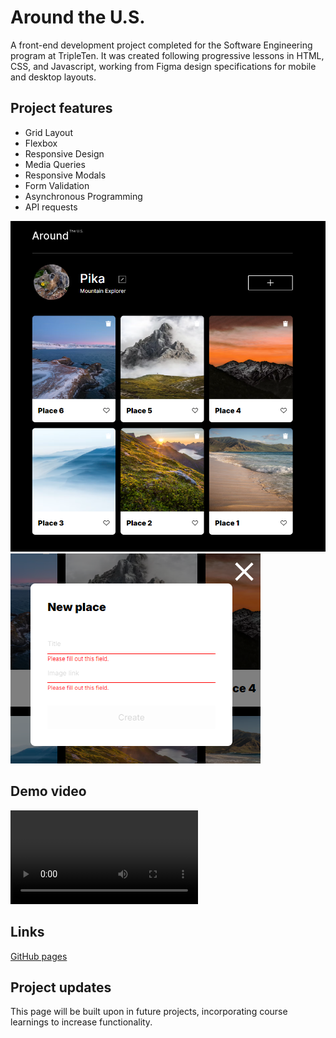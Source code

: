 # Around the U.S.

A front-end development project completed for the Software Engineering program at TripleTen. It was created following progressive lessons in HTML, CSS, and Javascript, working from Figma design specifications for mobile and desktop layouts.

## Project features

- Grid Layout
- Flexbox
- Responsive Design
- Media Queries
- Responsive Modals
- Form Validation
- Asynchronous Programming
- API requests

![project fullscreen image](./src/images/demo/fullscreen.png)
![validation sample image](./src/images/demo/validation.png)

## Demo video

![project demo video](./src/images/demo/feature%20demo.mp4)

## Links

[GitHub pages](https://lisaatea.github.io/se_project_aroundtheus/)

## Project updates

This page will be built upon in future projects, incorporating course learnings to increase functionality.
